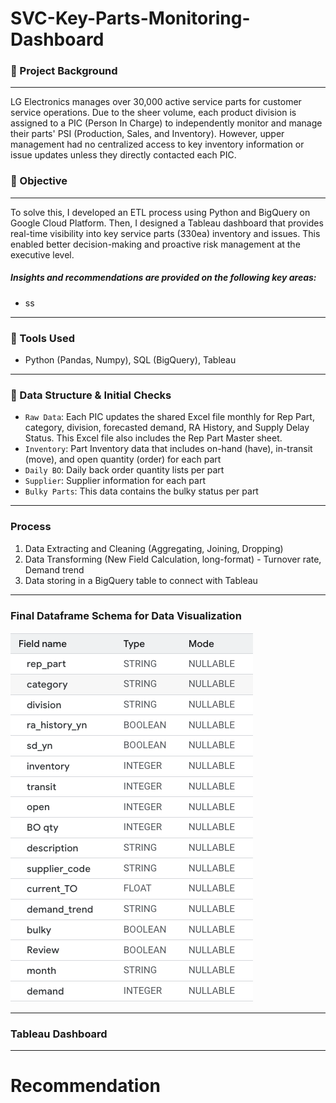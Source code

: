 # SVC-Key-Parts-Monitoring-Dashboard

### 📌 Project Background
-------
LG Electronics manages over 30,000 active service parts for customer service operations. Due to the sheer volume, each product division is assigned to a PIC (Person In Charge) to independently monitor and manage their parts' PSI (Production, Sales, and Inventory). However, upper management had no centralized access to key inventory information or issue updates unless they directly contacted each PIC. 
### 📌 Objective
-------
To solve this, I developed an ETL process using Python and BigQuery on Google Cloud Platform. Then, I designed a Tableau dashboard that provides real-time visibility into key service parts (330ea) inventory and issues. This enabled better decision-making and proactive risk management at the executive level.

##### Insights and recommendations are provided on the following key areas:
* ss

-------

### 🔧 Tools Used
- Python (Pandas, Numpy), SQL (BigQuery), Tableau

-------

### 📁 Data Structure & Initial Checks 

* `Raw Data`: Each PIC updates the shared Excel file monthly for Rep Part, category, division, forecasted demand, RA History, and Supply Delay Status. This Excel file also includes the Rep Part Master sheet.
* `Inventory`: Part Inventory data that includes on-hand (have), in-transit (move), and open quantity (order) for each part
* `Daily BO`: Daily back order quantity lists per part
* `Supplier`: Supplier information for each part
* `Bulky Parts`: This data contains the bulky status per part

-------

### Process
1. Data Extracting and Cleaning (Aggregating, Joining, Dropping)
2. Data Transforming (New Field Calculation, long-format)  - Turnover rate, Demand trend
3. Data storing in a BigQuery table to connect with Tableau

-------

### Final Dataframe Schema for Data Visualization
![Dataframe Schema](Dataframe%20Schema.png)

-------

### Tableau Dashboard

-------

# **Recommendation** 
